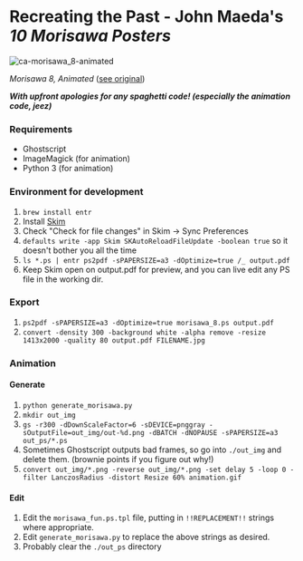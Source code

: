 # Recreating the Past - John Maeda's _10 Morisawa Posters_

![ca-morisawa_8-animated](https://38.media.tumblr.com/0a8b2a94a072d6b202651ff601485bfe/tumblr_nw6bumsqyU1ui4qufo1_r1_400.gif)

_Morisawa 8, Animated_ ([see original](https://500px.com/photo/4813904/morisawa-8-by-john-maeda))

**_With upfront apologies for any spaghetti code! (especially the animation code, jeez)_**

### Requirements

- Ghostscript
- ImageMagick (for animation)
- Python 3 (for animation)

### Environment for development

1. `brew install entr`
2. Install [Skim](http://skim-app.sourceforge.net/)
3. Check "Check for file changes" in Skim -> Sync Preferences
4. `defaults write -app Skim SKAutoReloadFileUpdate -boolean true` so it doesn't bother you all the time
5. `ls *.ps | entr ps2pdf -sPAPERSIZE=a3 -dOptimize=true /_ output.pdf`
6. Keep Skim open on output.pdf for preview, and you can live edit any PS file in the working dir.

### Export

1. `ps2pdf -sPAPERSIZE=a3 -dOptimize=true morisawa_8.ps output.pdf`
2. `convert -density 300 -background white -alpha remove -resize 1413x2000 -quality 80 output.pdf FILENAME.jpg`

### Animation

#### Generate

1. `python generate_morisawa.py`
2. `mkdir out_img`
3. `gs -r300 -dDownScaleFactor=6 -sDEVICE=pnggray -sOutputFile=out_img/out-%d.png -dBATCH -dNOPAUSE -sPAPERSIZE=a3 out_ps/*.ps`
4. Sometimes Ghostscript outputs bad frames, so go into `./out_img` and delete them. (brownie points if you figure out why!)
5. `convert out_img/*.png -reverse out_img/*.png -set delay 5 -loop 0 -filter LanczosRadius -distort Resize 60% animation.gif`

#### Edit

1. Edit the `morisawa_fun.ps.tpl` file, putting in `!!REPLACEMENT!!` strings where appropriate.
2. Edit `generate_morisawa.py` to replace the above strings as desired.
3. Probably clear the `./out_ps` directory

